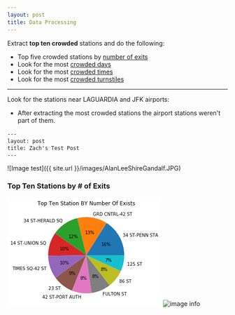 ```yaml
---
layout: post
title: Data Processing
---
```


Extract __top ten crowded__ stations and do the following:

* Top five crowded stations by <span style="text-decoration: underline">number of exits</span>
* Look for the most <span style="text-decoration: underline">crowded days</span>
* Look for the most <span style="text-decoration: underline">crowded times</span>
* Look for the most <span style="text-decoration: underline">crowded turnstiles</span>

--- 

Look for the stations near LAGUARDIA and JFK airports:
* After extracting the most crowded stations the airport stations weren't part of them. 


```
---
layout: post
title: Zach's Test Post
---
```
![Image test]({{ site.url }}/images/AlanLeeShireGandalf.JPG)

### Top Ten Stations by # of Exits

![image](top_ten_stations.png)
![image info](/Users/khalidalsuwayan/Desktop/LamaM13.github.io/_posts/top_ten_stations.png "Image Description")
